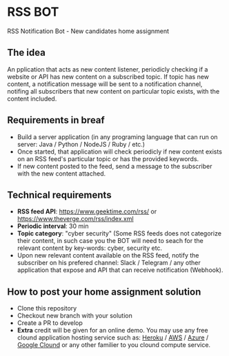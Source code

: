# RSS BOT
RSS Notification Bot - New candidates home assignment

## The idea
An pplication that acts as new content listener, periodicly checking if a website or API has new content on a subscribed topic. 
If topic has new content, a notification message will be sent to a notification channel, notifing all subscribers that new content on particular topic exists, with the content included.

## Requirements in breaf
* Build a server application (in any programing language that can run on server: Java / Python / NodeJS / Ruby / etc.)
* Once started, that application will check periodicly if new content exists on an RSS feed's particular topic or has the provided keywords.
* If new content posted to the feed, send a message to the subscriber with the new content attached.


## Technical requirements
* __RSS feed API__: https://www.geektime.com/rss/ or https://www.theverge.com/rss/index.xml
* __Periodic interval__: 30 min
* __Topic category__: "cyber security" (Some RSS feeds does not categorize their content, in such case you the BOT will need to seach for the relevant content by key-words: cyber, security etc.
* Upon new relevant content available on the RSS feed, notify the subscriber on his prefered channel: Slack / Telegram / any other application that expose and API that can receive notification (Webhook).

## How to post your home assignment solution
* Clone this repository
* Checkout new branch with your solution
* Create a PR to develop
* **Extra** credit will be given for an online demo. You may use any free clound application hosting service such as: [Heroku](https://www.Heroku.com) / [AWS](https://aws.amazon.com/) / [Azure](https://azure.microsoft.com/) / [Google Clound](https://cloud.google.com/) or any other familier to you clound compute service.
